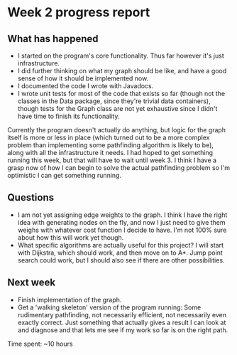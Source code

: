 # Week 2 progress report

## What has happened

- I started on the program's core functionality. Thus far however it's just infrastructure.
- I did further thinking on what my graph should be like, and have a good sense of how it should be implemented now.
- I documented the code I wrote with Javadocs.
- I wrote unit tests for most of the code that exists so far (though not the classes in the Data package, since they're trivial data containers), though tests for the Graph class are not yet exhaustive since I didn't have time to finish its functionality.

Currently the program doesn't actually do anything, but logic for the graph itself is more or less in place (which turned out to be a more complex problem than implementing some pathfinding algorithm is likely to be), along with all the infrastructure it needs. I had hoped to get something running this week, but that will have to wait until week 3. I think I have a grasp now of how I can begin to solve the actual pathfinding problem so I'm optimistic I can get something running.

## Questions
- I am not yet assigning edge weights to the graph. I think I have the right idea with generating nodes on the fly, and now I just need to give them weighs with whatever cost function I decide to have. I'm not 100% sure about how this will work yet though.
- What specific algorithms are actually useful for this project? I will start with Dijkstra, which should work, and then move on to A*. Jump point search could work, but I should also see if there are other possibilities.

## Next week
- Finish implementation of the graph.
- Get a 'walking skeleton' version of the program running: Some rudimentary pathfinding, not necessarily efficient, not necessarily even exactly correct. Just something that actually gives a result I can look at and diagnose and that lets me see if my work so far is on the right path.

Time spent: ~10 hours

